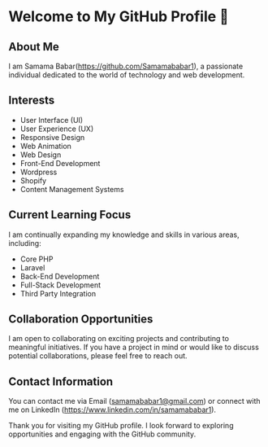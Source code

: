 # Welcome to My GitHub Profile 👋

## About Me
I am Samama Babar(https://github.com/Samamababar1), a passionate individual dedicated to the world of technology and web development.

## Interests
- User Interface (UI)
- User Experience (UX) 
- Responsive Design
- Web Animation
- Web Design
- Front-End Development
- Wordpress
- Shopify
- Content Management Systems

## Current Learning Focus
I am continually expanding my knowledge and skills in various areas, including:

- Core PHP
- Laravel
- Back-End Development
- Full-Stack Development
- Third Party Integration
  
## Collaboration Opportunities
I am open to collaborating on exciting projects and contributing to meaningful initiatives.
If you have a project in mind or would like to discuss potential collaborations, please feel free to reach out.

## Contact Information
You can contact me via Email (samamababar1@gmail.com) or connect with me on LinkedIn (https://www.linkedin.com/in/samamababar1).

Thank you for visiting my GitHub profile. I look forward to exploring opportunities and engaging with the GitHub community.

<!---
Samamababar1 is a ✨ special ✨ repository because its `README.md` (this file) appears on your GitHub profile.
You can click the Preview link to take a look at your changes.
--->
